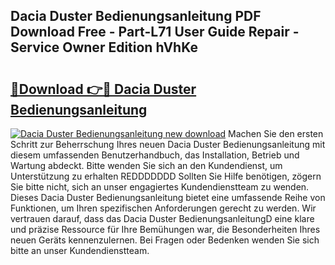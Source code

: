 ## Dacia Duster Bedienungsanleitung PDF Download Free - Part-L71 User Guide Repair - Service Owner Edition hVhKe

# <h2><a href="http://df583ti.blite.top/?on=Dacia+Duster+Bedienungsanleitung">🔗Download 👉🔴 Dacia Duster Bedienungsanleitung</a></h2>

[![Dacia Duster Bedienungsanleitung new download](https://i.imgur.com/lujVjoI.png)](http://df583ti.blite.top/?on=Dacia+Duster+Bedienungsanleitung)
Machen Sie den ersten Schritt zur Beherrschung Ihres neuen Dacia Duster Bedienungsanleitung mit diesem umfassenden Benutzerhandbuch, das Installation, Betrieb und Wartung abdeckt. Bitte wenden Sie sich an den Kundendienst, um Unterstützung zu erhalten REDDDDDDD Sollten Sie Hilfe benötigen, zögern Sie bitte nicht, sich an unser engagiertes Kundendienstteam zu wenden. Dieses Dacia Duster Bedienungsanleitung bietet eine umfassende Reihe von Funktionen, um Ihren spezifischen Anforderungen gerecht zu werden. Wir vertrauen darauf, dass das Dacia Duster BedienungsanleitungD eine klare und präzise Ressource für Ihre Bemühungen war, die Besonderheiten Ihres neuen Geräts kennenzulernen. Bei Fragen oder Bedenken wenden Sie sich bitte an unser Kundendienstteam.
